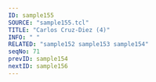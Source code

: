 ```yaml
---
ID: sample155
SOURCE: "sample155.tcl"
TITLE: "Carlos Cruz-Diez (4)"
INFO: " "
RELATED: "sample152 sample153 sample154"
seqNo: 71
prevID: sample154
nextID: sample156
---
```

